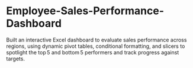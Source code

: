 # Employee-Sales-Performance-Dashboard
Built an interactive Excel dashboard to evaluate sales performance across regions, using dynamic pivot tables, conditional formatting, and slicers to spotlight the top 5 and bottom 5 performers and track progress against targets.
